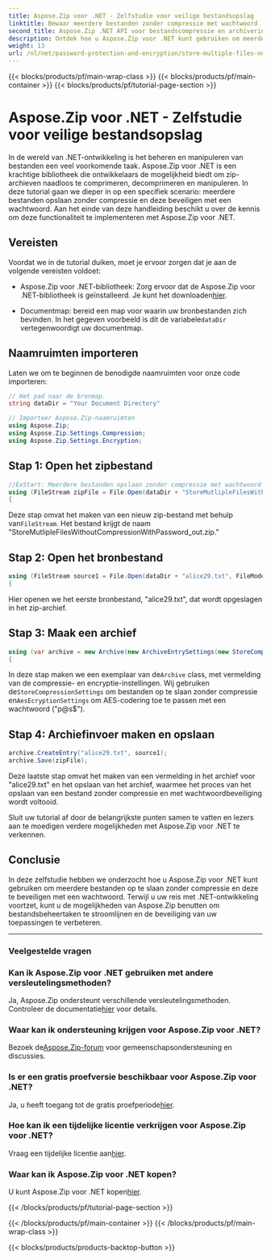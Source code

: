 ```yaml
---
title: Aspose.Zip voor .NET - Zelfstudie voor veilige bestandsopslag
linktitle: Bewaar meerdere bestanden zonder compressie met wachtwoord
second_title: Aspose.Zip .NET API voor bestandscompressie en archivering
description: Ontdek hoe u Aspose.Zip voor .NET kunt gebruiken om meerdere bestanden veilig op te slaan zonder compressie. Eenvoudige stappen voor wachtwoordbeveiliging. Ontgrendel de kracht van bestandsbeheer!
weight: 13
url: /nl/net/password-protection-and-encryption/store-multiple-files-no-compression-password/
---
```


{{< blocks/products/pf/main-wrap-class >}}
{{< blocks/products/pf/main-container >}}
{{< blocks/products/pf/tutorial-page-section >}}

# Aspose.Zip voor .NET - Zelfstudie voor veilige bestandsopslag


In de wereld van .NET-ontwikkeling is het beheren en manipuleren van bestanden een veel voorkomende taak. Aspose.Zip voor .NET is een krachtige bibliotheek die ontwikkelaars de mogelijkheid biedt om zip-archieven naadloos te comprimeren, decomprimeren en manipuleren. In deze tutorial gaan we dieper in op een specifiek scenario: meerdere bestanden opslaan zonder compressie en deze beveiligen met een wachtwoord. Aan het einde van deze handleiding beschikt u over de kennis om deze functionaliteit te implementeren met Aspose.Zip voor .NET.

## Vereisten

Voordat we in de tutorial duiken, moet je ervoor zorgen dat je aan de volgende vereisten voldoet:

-  Aspose.Zip voor .NET-bibliotheek: Zorg ervoor dat de Aspose.Zip voor .NET-bibliotheek is geïnstalleerd. Je kunt het downloaden[hier](https://releases.aspose.com/zip/net/).

-  Documentmap: bereid een map voor waarin uw bronbestanden zich bevinden. In het gegeven voorbeeld is dit de variabele`dataDir` vertegenwoordigt uw documentmap.

## Naamruimten importeren

Laten we om te beginnen de benodigde naamruimten voor onze code importeren:

```csharp
// Het pad naar de bronmap.
string dataDir = "Your Document Directory"

// Importeer Aspose.Zip-naamruimten
using Aspose.Zip;
using Aspose.Zip.Settings.Compression;
using Aspose.Zip.Settings.Encryption;
```

## Stap 1: Open het zipbestand

```csharp
//ExStart: Meerdere bestanden opslaan zonder compressie met wachtwoord
using (FileStream zipFile = File.Open(dataDir + "StoreMutlipleFilesWithoutCompressionWithPassword_out.zip", FileMode.Create))
{
```

 Deze stap omvat het maken van een nieuw zip-bestand met behulp van`FileStream`. Het bestand krijgt de naam "StoreMutlipleFilesWithoutCompressionWithPassword_out.zip."

## Stap 2: Open het bronbestand

```csharp
using (FileStream source1 = File.Open(dataDir + "alice29.txt", FileMode.Open, FileAccess.Read))
{
```

Hier openen we het eerste bronbestand, "alice29.txt", dat wordt opgeslagen in het zip-archief.

## Stap 3: Maak een archief

```csharp
using (var archive = new Archive(new ArchiveEntrySettings(new StoreCompressionSettings(), new AesEcryptionSettings("p@s$", EncryptionMethod.AES256))))
{
```

 In deze stap maken we een exemplaar van de`Archive` class, met vermelding van de compressie- en encryptie-instellingen. Wij gebruiken de`StoreCompressionSettings` om bestanden op te slaan zonder compressie en`AesEcryptionSettings` om AES-codering toe te passen met een wachtwoord ("p@s$").

## Stap 4: Archiefinvoer maken en opslaan

```csharp
archive.CreateEntry("alice29.txt", source1);
archive.Save(zipFile);
```

Deze laatste stap omvat het maken van een vermelding in het archief voor "alice29.txt" en het opslaan van het archief, waarmee het proces van het opslaan van een bestand zonder compressie en met wachtwoordbeveiliging wordt voltooid.

Sluit uw tutorial af door de belangrijkste punten samen te vatten en lezers aan te moedigen verdere mogelijkheden met Aspose.Zip voor .NET te verkennen.

## Conclusie

In deze zelfstudie hebben we onderzocht hoe u Aspose.Zip voor .NET kunt gebruiken om meerdere bestanden op te slaan zonder compressie en deze te beveiligen met een wachtwoord. Terwijl u uw reis met .NET-ontwikkeling voortzet, kunt u de mogelijkheden van Aspose.Zip benutten om bestandsbeheertaken te stroomlijnen en de beveiliging van uw toepassingen te verbeteren.

---

### Veelgestelde vragen

### Kan ik Aspose.Zip voor .NET gebruiken met andere versleutelingsmethoden?
 Ja, Aspose.Zip ondersteunt verschillende versleutelingsmethoden. Controleer de documentatie[hier](https://reference.aspose.com/zip/net/) voor details.

### Waar kan ik ondersteuning krijgen voor Aspose.Zip voor .NET?
 Bezoek de[Aspose.Zip-forum](https://forum.aspose.com/c/zip/37) voor gemeenschapsondersteuning en discussies.

### Is er een gratis proefversie beschikbaar voor Aspose.Zip voor .NET?
 Ja, u heeft toegang tot de gratis proefperiode[hier](https://releases.aspose.com/).

### Hoe kan ik een tijdelijke licentie verkrijgen voor Aspose.Zip voor .NET?
 Vraag een tijdelijke licentie aan[hier](https://purchase.aspose.com/temporary-license/).

### Waar kan ik Aspose.Zip voor .NET kopen?
 U kunt Aspose.Zip voor .NET kopen[hier](https://purchase.aspose.com/buy).

{{< /blocks/products/pf/tutorial-page-section >}}

{{< /blocks/products/pf/main-container >}}
{{< /blocks/products/pf/main-wrap-class >}}

{{< blocks/products/products-backtop-button >}}

